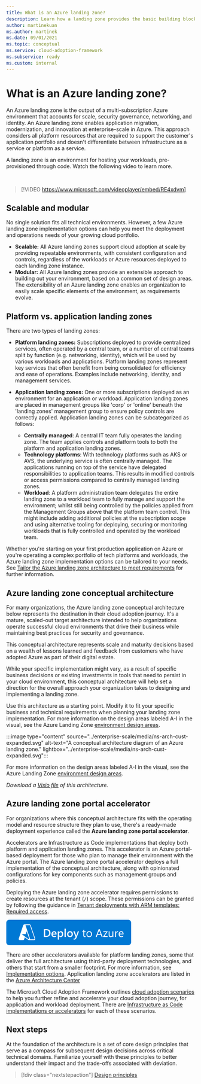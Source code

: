 ```yaml
---
title: What is an Azure landing zone?
description: Learn how a landing zone provides the basic building block of any cloud adoption environment.
author: martinekuan
ms.author: martinek
ms.date: 09/01/2021
ms.topic: conceptual
ms.service: cloud-adoption-framework
ms.subservice: ready
ms.custom: internal
---
```


# What is an Azure landing zone?

An Azure landing zone is the output of a multi-subscription Azure environment that accounts for scale, security governance, networking, and identity. An Azure landing zone enables application migration, modernization, and innovation at enterprise-scale in Azure. This approach considers all platform resources that are required to support the customer's application portfolio and doesn't differentiate between infrastructure as a service or platform as a service.

A landing zone is an environment for hosting your workloads, pre-provisioned through code. Watch the following video to learn more.

<!-- markdownlint-disable MD034 -->

<br/>

> [!VIDEO https://www.microsoft.com/videoplayer/embed/RE4xdvm]

<!-- markdownlint-enable MD034 -->

## Scalable and modular

No single solution fits all technical environments. However, a few Azure landing zone implementation options can help you meet the deployment and operations needs of your growing cloud portfolio.

- **Scalable:** All Azure landing zones support cloud adoption at scale by providing repeatable environments, with consistent configuration and controls, regardless of the workloads or Azure resources deployed to each landing zone instance.
- **Modular:** All Azure landing zones provide an extensible approach to building out your environment, based on a common set of design areas. The extensibility of an Azure landing zone enables an organization to easily scale specific elements of the environment, as requirements evolve.

## Platform vs. application landing zones

There are two types of landing zones:

- **Platform landing zones:** Subscriptions deployed to provide centralized services, often operated by a central team, or a number of central teams split by function (e.g. networking, identity), which will be used by various workloads and applications. Platform landing zones represent key services that often benefit from being consolidated for efficiency and ease of operations. Examples include networking, identity, and management services.
- **Application landing zones:** One or more subscriptions deployed as an environment for an application or workload. Application landing zones are placed in management groups like 'corp' or 'online' beneath the 'landing zones' management group to ensure policy controls are correctly applied. Application landing zones can be subcategorized as follows:
  
  - **Centrally managed**: A central IT team fully operates the landing zone. The team applies controls and platform tools to both the platform and application landing zones.
  - **Technology platforms**: With technology platforms such as AKS or AVS, the underlying service is often centrally managed. The applications running on top of the service have delegated responsibilities to application teams. This results in modified controls or access permissions compared to centrally managed landing zones.  
  - **Workload**: A platform administration team delegates the entire landing zone to a workload team to fully manage and support the environment; whilst still being controlled by the policies applied from the Management Groups above that the platform team control. This might include adding additional policies at the subscription scope and using alternative tooling for deploying, securing or monitoring workloads that is fully controlled and operated by the workload team.

Whether you're starting on your first production application on Azure or you're operating a complex portfolio of tech platforms and workloads, the Azure landing zone implementation options can be tailored to your needs. See [Tailor the Azure landing zone architecture to meet requirements](./tailoring-alz.md) for further information.

## Azure landing zone conceptual architecture

For many organizations, the Azure landing zone conceptual architecture below represents the destination in their cloud adoption journey. It's a mature, scaled-out target architecture intended to help organizations operate successful cloud environments that drive their business while maintaining best practices for security and governance.

This conceptual architecture represents scale and maturity decisions based on a wealth of lessons learned and feedback from customers who have adopted Azure as part of their digital estate.

While your specific implementation might vary, as a result of specific business decisions or existing investments in tools that need to persist in your cloud environment, this conceptual architecture will help set a direction for the overall approach your organization takes to designing and implementing a landing zone.

Use this architecture as a starting point. Modify it to fit your specific business and technical requirements when planning your landing zone implementation. For more information on the design areas labeled A-I in the visual, see the Azure Landing Zone [environment design areas](./design-areas.md#environment-design-areas).

:::image type="content" source="../enterprise-scale/media/ns-arch-cust-expanded.svg" alt-text="A conceptual architecture diagram of an Azure landing zone." lightbox="../enterprise-scale/media/ns-arch-cust-expanded.svg":::

For more information on the design areas labeled A-I in the visual, see the Azure Landing Zone [environment design areas](./design-areas.md#environment-design-areas).

*Download a [Visio file](https://raw.githubusercontent.com/microsoft/CloudAdoptionFramework/master/ready/enterprise-scale-architecture.vsdx) of this architecture.*

## Azure landing zone portal accelerator

For organizations where this conceptual architecture fits with the operating model and resource structure they plan to use, there's a ready-made deployment experience called the **Azure landing zone portal accelerator**.

Accelerators are Infrastructure as Code implementations that deploy both platform and application landing zones. This accelerator is an Azure portal-based deployment for those who plan to manage their environment with the Azure portal. The Azure landing zone portal accelerator deploys a full implementation of the conceptual architecture, along with opinionated configurations for key components such as management groups and policies.

Deploying the Azure landing zone accelerator requires permissions to create resources at the tenant (`/`) scope. These permissions can be granted by following the guidance in [Tenant deployments with ARM templates: Required access](/azure/azure-resource-manager/templates/deploy-to-tenant?tabs=azure-powershell#required-access).

[![`DTA-Button-ALZ`](https://raw.githubusercontent.com/Azure/azure-quickstart-templates/master/1-CONTRIBUTION-GUIDE/images/deploytoazure.svg?sanitize=true)](https://aka.ms/caf/ready/accelerator)

There are other accelerators available for platform landing zones, some that deliver the full architecture using third-party deployment technologies, and others that start from a smaller footprint. For more information, see [Implementation options](./implementation-options.md). Application landing zone accelerators are listed in the [Azure Architecture Center](/azure/architecture/landing-zones/landing-zone-deploy)

The Microsoft Cloud Adoption Framework outlines [cloud adoption scenarios](../../scenarios/overview.md) to help you further refine and accelerate your cloud adoption journey, for application and workload deployment. There are [Infrastructure as Code implementations or accelerators](/azure/architecture/landing-zones/landing-zone-deploy#application) for each of these scenarios.

## Next steps

At the foundation of the architecture is a set of core design principles that serve as a compass for subsequent design decisions across critical technical domains. Familiarize yourself with these principles to better understand their impact and the trade-offs associated with deviation.

> [!div class="nextstepaction"]
> [Design principles](./design-principles.md)
